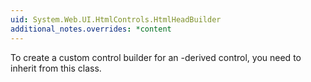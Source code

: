 ```yaml
---
uid: System.Web.UI.HtmlControls.HtmlHeadBuilder
additional_notes.overrides: *content
---
```


<p>To create a custom control builder for an <xref href="System.Web.UI.HtmlControls.HtmlHead"></xref>-derived control, you need to inherit from this class.</p>


